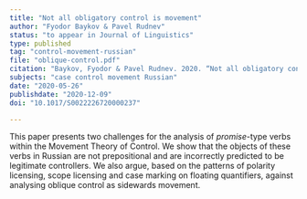 ```yaml
---
title: "Not all obligatory control is movement"
author: "Fyodor Baykov & Pavel Rudnev"
status: "to appear in Journal of Linguistics"
type: published
tag: "control-movement-russian"
file: "oblique-control.pdf"
citation: "Baykov, Fyodor & Pavel Rudnev. 2020. “Not all obligatory control is movement.” <em>Journal of Linguistics</em> 56(4): 893–906."
subjects: "case control movement Russian"
date: "2020-05-26"
publishdate: "2020-12-09"
doi: "10.1017/S0022226720000237"

---
```


This paper presents two challenges for the analysis of *promise*-type verbs within the Movement Theory of Control. We show that the objects of these verbs in Russian are not prepositional and are incorrectly predicted to be legitimate controllers. We also argue, based on the patterns of polarity licensing, scope licensing and case marking on floating quantifiers, against analysing oblique control as sidewards movement.
